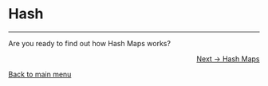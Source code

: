 # Hash

---

Are you ready to find out how Hash Maps works?

<p align="right">
  <a href="https://github.com/lanjoni/rust-data-structure/blob/main/content/hash/maps.md">Next -> Hash Maps</a>
</p>

<p align="left">
  <a href="https://github.com/lanjoni/rust-data-structure#roadmap">Back to main menu</a>
</p>
